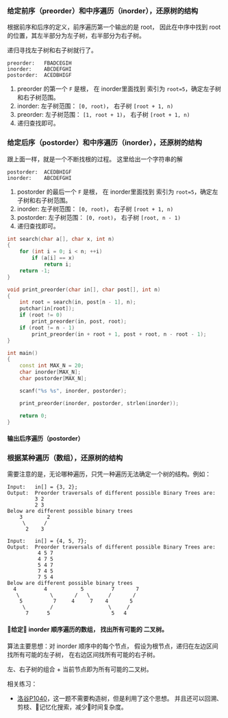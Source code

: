 ### 给定前序（preorder）和中序遍历（inorder），还原树的结构

根据前序和后序的定义，前序遍历第一个输出的是 root， 因此在中序中找到 root 的位置，其左半部分为左子树，右半部分为右子树。

递归寻找左子树和右子树就行了。

```
preorder:   FBADCEGIH
inorder:    ABCDEFGHI
postorder:  ACEDBHIGF
```

1. preorder 的第一个 `F` 是根， 在 inorder里面找到 索引为 `root=5`，确定左子树和右子树范围。
2. inorder: 左子树范围： `[0, root)`， 右子树 `[root + 1, n)`
3. preorder: 左子树范围： `[1, root + 1)`， 右子树 `[root + 1, n)`
4. 递归查找即可。

### 给定后序（postorder）和中序遍历（inorder），还原树的结构

跟上面一样，就是一个不断找根的过程。 这里给出一个字符串的解

```
postorder:  ACEDBHIGF
inorder:    ABCDEFGHI
```
1. postorder 的最后一个 `F` 是根， 在 inorder里面找到 索引为 `root=5`，确定左子树和右子树范围。
2. inorder: 左子树范围： `[0, root)`， 右子树 `[root + 1, n)`
3. postorder: 左子树范围： `[0, root)`， 右子树 `[root, n - 1)`
4. 递归查找即可。

```cpp
int search(char a[], char x, int n)
{
    for (int i = 0; i < n; ++i)
        if (a[i] == x)
            return i;
    return -1;
}

void print_preorder(char in[], char post[], int n)
{
    int root = search(in, post[n - 1], n);
    putchar(in[root]);
    if (root != 0)
        print_preorder(in, post, root);
    if (root != n - 1)
        print_preorder(in + root + 1, post + root, n - root - 1);
}

int main()
{
    const int MAX_N = 20;
    char inorder[MAX_N];
    char postorder[MAX_N];

    scanf("%s %s", inorder, postorder);

    print_preorder(inorder, postorder, strlen(inorder));

    return 0;
}
```


#### 输出后序遍历（postorder）

### 根据某种遍历（数组），还原树的结构

需要注意的是，无论哪种遍历，只凭一种遍历无法确定一个树的结构。例如：

```
Input:   in[] = {3, 2};
Output:  Preorder traversals of different possible Binary Trees are:
         3 2
         2 3
Below are different possible binary trees
    3        2
     \      /
      2    3

Input:   in[] = {4, 5, 7};
Output:  Preorder traversals of different possible Binary Trees are:
          4 5 7
          4 7 5
          5 4 7
          7 4 5
          7 5 4
Below are different possible binary trees
  4         4           5         7       7
   \          \       /   \      /       /
    5          7     4     7    4       5
     \        /                  \     /
      7      5                    5   4
```

#### 给定 inorder 顺序遍历的数组， 找出所有可能的 二叉树。

算法主要思想：对 inorder 顺序中的每个节点， 假设为根节点，递归在左边区间找所有可能的左子树， 在右边区间找所有可能的右子树。

左、右子树的组合 + 当前节点即为所有可能的二叉树。


相关练习：

- [洛谷P1040](https://www.luogu.org/problemnew/solution/P1040)，这一题不需要构造树，但是利用了这个思想。 并且还可以回溯、剪枝、记忆化搜索，减少时间复杂度。
